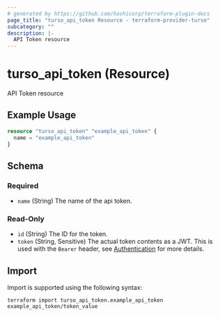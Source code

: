 ```yaml
---
# generated by https://github.com/hashicorp/terraform-plugin-docs
page_title: "turso_api_token Resource - terraform-provider-turso"
subcategory: ""
description: |-
  API Token resource
---
```


# turso_api_token (Resource)

API Token resource

## Example Usage

```terraform
resource "turso_api_token" "example_api_token" {
  name = "example_api_token"
}
```

<!-- schema generated by tfplugindocs -->
## Schema

### Required

- `name` (String) The name of the api token.

### Read-Only

- `id` (String) The ID for the token.
- `token` (String, Sensitive) The actual token contents as a JWT. This is used with the `Bearer` header, see [Authentication](https://docs.turso.tech/authentication) for more details.

## Import

Import is supported using the following syntax:

```shell
terraform import turso_api_token.example_api_token example_api_token/token_value
```
